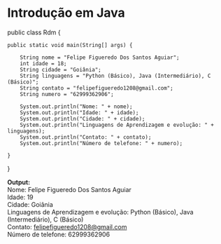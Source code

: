 # **Introdução em Java** 

public class Rdm {

	public static void main(String[] args) {
		
		String nome = "Felipe Figueredo Dos Santos Aguiar";
		int idade = 18;
		String cidade = "Goiânia";
		String linguagens = "Python (Básico), Java (Intermediário), C (Básico)";
		String contato = "felipefigueredo1208@gmail.com";
		String numero = "62999362906";
		
		System.out.println("Nome: " + nome);
		System.out.println("Idade: " + idade);
		System.out.println("Cidade: " + cidade);
		System.out.println("Linguagens de Aprendizagem e evolução: " + linguagens);
		System.out.println("Contato: " + contato);
		System.out.println("Número de telefone: " + numero);

	}

}

**Output:**<br />
Nome: Felipe Figueredo Dos Santos Aguiar<br />
Idade: 19<br />
Cidade: Goiânia<br />
Linguagens de Aprendizagem e evolução: Python (Básico), Java (Intermediário), C (Básico)<br />
Contato: felipefigueredo1208@gmail.com<br />
Número de telefone: 62999362906<br />
